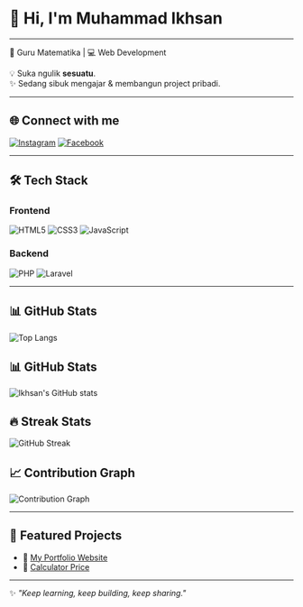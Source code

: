 # 👋 Hi, I'm Muhammad Ikhsan

---

📘 Guru Matematika | 💻 Web Development  

💡 Suka ngulik **sesuatu**.  
✨ Sedang sibuk mengajar & membangun project pribadi.  

---


## 🌐 Connect with me
[![Instagram](https://img.shields.io/badge/Instagram-%23E4405F.svg?logo=Instagram&logoColor=white)](https://www.instagram.com/m_ikhsann05/)
[![Facebook](https://img.shields.io/badge/Facebook-%231877F2.svg?logo=Facebook&logoColor=white)](https://web.facebook.com/ikhsan0511)

---

## 🛠 Tech Stack

### Frontend
![HTML5](https://img.shields.io/badge/HTML5-E34F26?style=for-the-badge&logo=html5&logoColor=white)
![CSS3](https://img.shields.io/badge/CSS3-1572B6?style=for-the-badge&logo=css3&logoColor=white)
![JavaScript](https://img.shields.io/badge/JavaScript-F7DF1E?style=for-the-badge&logo=javascript&logoColor=black)

### Backend
![PHP](https://img.shields.io/badge/PHP-777BB4?style=for-the-badge&logo=php&logoColor=white)
![Laravel](https://img.shields.io/badge/Laravel-FF2D20?style=for-the-badge&logo=laravel&logoColor=white)

---

## 📊 GitHub Stats

![Top Langs](https://github-readme-stats.vercel.app/api/top-langs/?username=ikh05&layout=compact&theme=radical)


## 📊 GitHub Stats
![Ikhsan's GitHub stats](https://github-readme-stats.vercel.app/api?username=ikh05&show_icons=true&theme=radical)

## 🔥 Streak Stats
![GitHub Streak](https://github-readme-streak-stats.herokuapp.com?user=ikh05&theme=radical)

## 📈 Contribution Graph
![Contribution Graph](https://github-readme-activity-graph.vercel.app/graph?username=ikh05&theme=react-dark)


---

## 🚀 Featured Projects
- 🔗 [My Portfolio Website](https://ikhsan.site)  
- 🧮 [Calculator Price](https://calcprice-ikhtoolkit.rf.gd/)  


---

✨ *"Keep learning, keep building, keep sharing."*  
